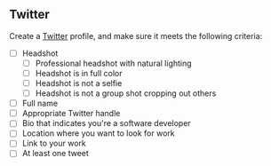 ## Twitter

Create a [Twitter](https://www.twitter.com) profile, and make sure it meets the following criteria:

* [ ] Headshot
    * [ ] Professional headshot with natural lighting
    * [ ] Headshot is in full color
    * [ ] Headshot is not a selfie
    * [ ] Headshot is not a group shot cropping out others
* [ ] Full name
* [ ] Appropriate Twitter handle
* [ ] Bio that indicates you're a software developer
* [ ] Location where you want to look for work
* [ ] Link to your work
* [ ] At least one tweet
